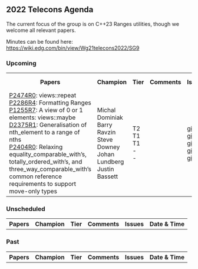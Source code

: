 ## 2022 Telecons Agenda

The current focus of the group is on C++23 Ranges utilities, though we welcome all relevant papers.

Minutes can be found here: https://wiki.edg.com/bin/view/Wg21telecons2022/SG9

### Upcoming

<table>
<tr>
<th>Papers
<th>Champion
<th>Tier
<th>Comments 
<th>Issues
<th>Date & Time

  
<tr>
  
<tr>
<td><a href="https://isocpp.org/files/papers/P2474R0.html">P2474R0</a>: views::repeat
<br/><a href="https://isocpp.org/files/papers/P2286R4.html">P2286R4</a>: Formatting Ranges
<br/><a href="https://wg21.link/P1255">P1255R7</a>: A view of 0 or 1 elements: views::maybe
<br/><a href="https://isocpp.org/files/papers/D2375R1.pdf">D2375R1</a>: Generalisation of nth_element to a range of nths
<br/><a href="https://wg21.link/P2404">P2404R0</a>: Relaxing equality_comparable_with’s, totally_ordered_with’s, and three_way_comparable_with’s common reference requirements to support move-only types
<td>Michal Dominiak
<br/>Barry Ravzin
<br/>Steve Downey
<br/>Johan Lundberg
<br/>Justin Bassett
<td>T2
<br/>T1
<br/>T1
<br/>-
<br/>-
<td>
<td><a href="http://wg21.link/P2474/github">github</a>
<br/><a href="http://wg21.link/P2286/github">github</a>
<br/><a href="http://wg21.link/P2155/github">github</a>
<br/><a href="http://wg21.link/P2375/github">github</a>
<br/><a href="http://wg21.link/P404/github">github</a>
<td>01-03<br/> 09:30 Pacific

</table>
  
### Unscheduled

<table>
<tr>
<th>Papers
<th>Champion
<th>Tier
<th>Comments 
<th>Issues
<th>Date & Time

<!---
<tr>
<td><a href="https://wg21.link/P2164">P2164R5</a>: views::enumerate
<td>Corentin Jabot
<td>T1
<td>
<td><a href="http://wg21.link/p2164/github">github</a>
<td>
  
Deffered by LEWG
<br/><a href="https://cplusplus.github.io/LWG/issue3534">LWG3534</a>: ranges::set_intersection and ranges::set_difference algorithm requirements are too strict
<br/><a href="http://wg21.link/LWG3534/github">github</a>
-->

</table>

### Past

<table>
<tr>
<th>Papers
<th>Champion
<th>Tier
<th>Comments 
<th>Issues
<th>Date & Time

</table>

